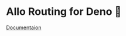 # Allo Routing for Deno 🦕


[Documentaion](https://doc.deno.land/https://raw.githubusercontent.com/adamjosefus/allo_routing/main/mod.ts)
